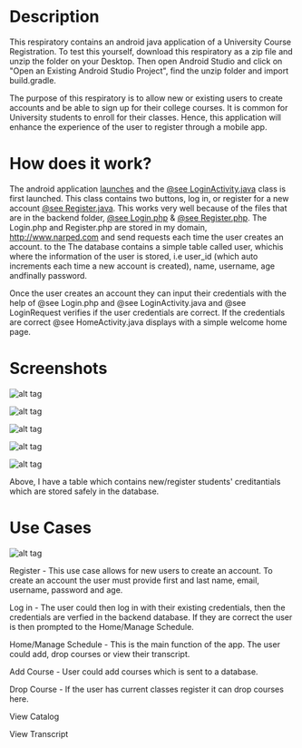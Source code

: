 Description
======

This respiratory contains an android java application of a University Course Registration. To test this yourself, download this respiratory as a zip file and unzip the folder on your Desktop. Then open Android Studio and click on "Open an Existing Android Studio Project", find the unzip folder and import build.gradle.

The purpose of this respiratory is to allow new or existing users to create accounts and be able to sign up for their college courses. It is common for University students to enroll for their classes. Hence, this application will enhance the experience of the user to register through a mobile app.

How does it work?
======

The android application [launches](Screenshots/Home-2.png) and the [@see LoginActivity.java](app/src/main/java/com/registration/course/university/LoginActivity.java) class is first launched. This class contains two buttons, log in, or register for a new account [@see Register.java](app/src/main/java/com/registration/course/university/RegisterActivity.java). This works very well because of the files that are in the backend folder,  [@see Login.php](backend/Login.php) & [@see Register.php](backend/Register.php). The Login.php and Register.php are stored in my domain, http://www.narped.com and send requests each time the user creates an account. to the  The database contains a simple table called user, whichis where the information of the user is stored, i.e user_id (which auto increments each time a new account is created), name, username, age andfinally password.  

Once the user creates an account they can input their credentials with the help of @see Login.php and @see LoginActivity.java and @see LoginRequest verifies if the user credentials are correct. If the credentials are correct @see HomeActivity.java displays with a simple welcome home page.

Screenshots
======
![alt tag](Screenshots/Home-2.png "Log in")

![alt tag](Screenshots/Register-2.png "Register")

![alt tag](Screenshots/Welcome.png "Welcome!")

![alt tag](Screenshots/Add_Courses.png "Register for courses!")

![alt tag](Screenshots/Database.png "Database")

Above, I have a table which contains new/register students' creditantials which are stored safely in the database.

Use Cases
======
![alt tag](https://cloud.githubusercontent.com/assets/11867058/21087373/7487f0e2-bfe2-11e6-8bf9-d97d105b385b.png)

Register - This use case allows for new users to create an account. To create an account the user must provide first and last name, email, username, password and age. 
  
Log in - The user could then log in with their existing credentials, then the credentials are verfied in the backend database. If they are correct the user is then prompted to the Home/Manage Schedule.

Home/Manage Schedule - This is the main function of the app. The user could add, drop courses or view their transcript.

Add Course - User could add courses which is sent to a database.
  
Drop Course - If the user has current classes register it can drop courses here. 
  
View Catalog

View Transcript
